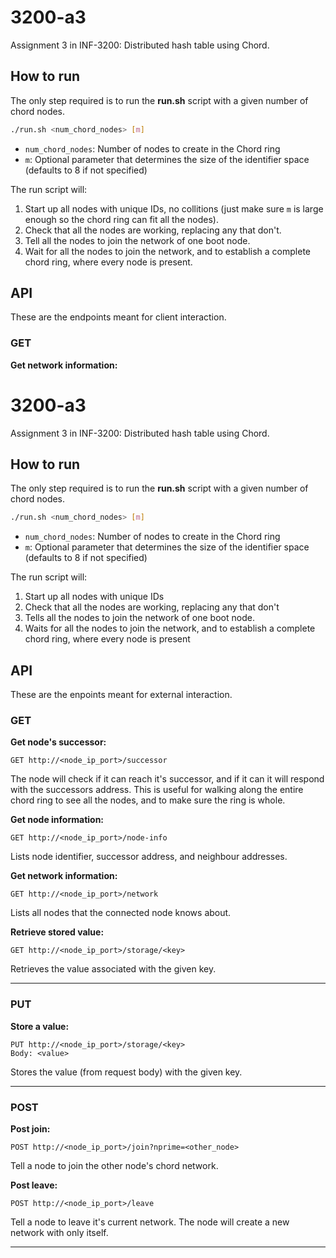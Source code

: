 # 3200-a3
Assignment 3 in INF-3200: Distributed hash table using Chord.

## How to run
The only step required is to run the **run.sh** script with a given number of chord nodes.
```bash
./run.sh <num_chord_nodes> [m]
```
- `num_chord_nodes`: Number of nodes to create in the Chord ring
- `m`: Optional parameter that determines the size of the identifier space (defaults to 8 if not specified)

The run script will:
1. Start up all nodes with unique IDs, no collitions (just make sure `m` is large enough so the chord ring can fit all the nodes).
2. Check that all the nodes are working, replacing any that don't.
3. Tell all the nodes to join the network of one boot node.
4. Wait for all the nodes to join the network, and to establish a complete chord ring,
where every node is present.

## API
These are the endpoints meant for client interaction.

### GET
**Get network information:**
# 3200-a3
Assignment 3 in INF-3200: Distributed hash table using Chord.

## How to run
The only step required is to run the **run.sh** script with a given number of chord nodes.
```bash
./run.sh <num_chord_nodes> [m]
```
- `num_chord_nodes`: Number of nodes to create in the Chord ring
- `m`: Optional parameter that determines the size of the identifier space (defaults to 8 if not specified)

The run script will:
1. Start up all nodes with unique IDs
2. Check that all the nodes are working, replacing any that don't
3. Tells all the nodes to join the network of one boot node.
4. Waits for all the nodes to join the network, and to establish a complete chord ring,
where every node is present

## API
These are the enpoints meant for external interaction.

### GET
**Get node's successor:**
```
GET http://<node_ip_port>/successor
```
The node will check if it can reach it's successor, and if it can it will respond with the successors address.
This is useful for walking along the entire chord ring to see all the nodes, and to make sure the ring is whole.

**Get node information:**
```
GET http://<node_ip_port>/node-info
```
Lists node identifier, successor address, and neighbour addresses.

**Get network information:**
```
GET http://<node_ip_port>/network
```
Lists all nodes that the connected node knows about.

**Retrieve stored value:**
```
GET http://<node_ip_port>/storage/<key>
```
Retrieves the value associated with the given key.

---

### PUT
**Store a value:**
```
PUT http://<node_ip_port>/storage/<key>
Body: <value>
```
Stores the value (from request body) with the given key.

---

### POST
**Post join:**
```
POST http://<node_ip_port>/join?nprime=<other_node>
```
Tell a node to join the other node's chord network.

**Post leave:**
```
POST http://<node_ip_port>/leave
```
Tell a node to leave it's current network.
The node will create a new network with only itself.

---
